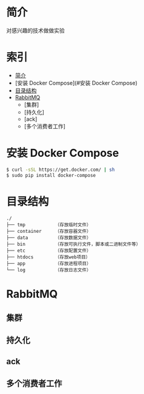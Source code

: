 # 简介

对感兴趣的技术做做实验

# 索引

* [简介](#简介)
* [安装 Docker Compose](#安装 Docker Compose)
* [目录结构](#目录结构)
* [RabbitMQ](#RabbitMQ)
    * [集群]
    * [持久化]
    * [ack]
    * [多个消费者工作]


# 安装 Docker Compose

```bash
$ curl -sSL https://get.docker.com/ | sh
$ sudo pip install docker-compose
```


# 目录结构

```
./
├── tmp           （存放临时文件）
├── container     （存放容器文件）
├── data          （存放数据文件）
├── bin           （存放可执行文件，脚本或二进制文件等）
├── etc           （存放配置文件）
├── htdocs        （存放web项目）
├── app           （存放进程项目）
└── log           （存放日志文件）

```


# RabbitMQ


## 集群

## 持久化

## ack

## 多个消费者工作